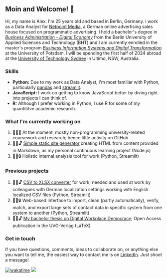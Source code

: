 
## Moin and Welcome! 👋
Hi, my name is Alex. I'm 25 years old and based in Berlin, Germany. I work as a Data Analyst for [Netpoint Media](https://www.netpoint-media.de/), a German online advertising sales house focused on programmatic advertising. I hold a bachelor's degree in [*Business Administration - Digital Economy*](https://www.bht-berlin.de/en/b-dw) from the Berlin University of Applied Sciences and Technology (BHT) and I am currently enrolled in the  master's program [*Business Information Systems and Digital Transformation*](https://www.uni-potsdam.de/de/studium/studienangebot/masterstudium/master-a-z/wirtschaftsinformatik-und-digitale-transformation-master) at the University of Potsdam. I will be spending the first half of 2024 abroad at the [University of Technology Sydney](https://www.uts.edu.au/) in Ultimo, NSW, Australia.

### Skills
- **Python:** Due to my work as Data Analyst, I'm most familiar with Python, particularly [pandas](https://github.com/pandas-dev/pandas) and [streamlit](https://github.com/streamlit/streamlit).
- **JavaScript:** I work on getting to know JavaScript better by diving right into projects I can think of.
- **R:** Although I prefer working in Python, I use R for some of my quantititve academic research.
### What I'm currently working on
1. 👨‍🎓🚧 At the moment, mostly non-programming university-related coursework and research; hence little activity on GitHub
2. 👨‍💻🔓 [Simple static site generator](https://github.com/AlexanderClausen/alextatic) creating HTML from content provided in Markdown, as my personal continuous learning project (Node.js)
3. 👨‍💻🔒 Holistic internal analysis tool for work (Python, Streamlit)
### Previous projects
1. 👨‍💻🔓 [CSV to XLSX converter](https://github.com/AlexanderClausen/csv2xlsx) for work; needed and used at work by colleagues with German localization settings working with English localized CSV files (Python, Streamlit)
2. 👨‍💻🔒 Web-based Interface to import, clean (partly automatically), verify, match, and export large sets of contact data in specific system from one system to another (Python, Streamlit)
3. 👨‍🎓🔓 [My bachelor thesis on Digital Workplace Democracy](https://github.com/AlexanderClausen/digital-workplace-democracy); Open Access publication in the UVG-Verlag (LaTeX)

### Get in touch
If you have questions, comments, ideas to collaborate on, or anything else you want to tell me, the easiest way to contact me  is on [LinkedIn](https://www.linkedin.com/in/alexanderclausen/). Just shoot a message!

[![wakatime](https://wakatime.com/badge/user/9bab17c4-32f2-4e6e-a265-2340d8450678.svg)](https://wakatime.com/@9bab17c4-32f2-4e6e-a265-2340d8450678)
![](https://hit.yhype.me/github/profile?user_id=45482636)

